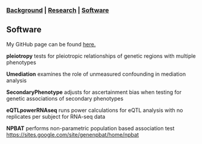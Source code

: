 ### [Background](https://SharonLutz.github.io)  | [Research](https://SharonLutz.github.io/research) | [Software](https://SharonLutz.github.io/software)

## Software
My GitHub page can be found [here.](https://github.com/SharonLutz/software)

**pleiotropy** tests for pleiotropic relationships of genetic regions with multiple phenotypes

**Umediation** examines the role of unmeasured confounding in mediation analysis 

**SecondaryPhenotype** adjusts for ascertainment bias when testing for genetic associations of secondary phenotypes

**eQTLpowerRNAseq** runs power calculations for eQTL analysis with no replicates per subject for RNA-seq data 

**NPBAT** performs non-parametric population based association test https://sites.google.com/site/genenpbat/home/npbat




